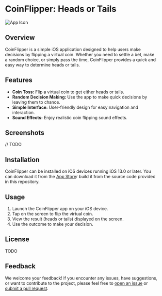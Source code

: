# CoinFlipper: Heads or Tails

![App Icon](app_icon.png)

## Overview

CoinFlipper is a simple iOS application designed to help users make decisions by flipping a virtual coin. Whether you need to settle a bet, make a random choice, or simply pass the time, CoinFlipper provides a quick and easy way to determine heads or tails.

## Features

- **Coin Toss:** Flip a virtual coin to get either heads or tails.
- **Random Decision Making:** Use the app to make quick decisions by leaving them to chance.
- **Simple Interface:** User-friendly design for easy navigation and interaction.
- **Sound Effects:** Enjoy realistic coin flipping sound effects.

## Screenshots
// TODO

## Installation

CoinFlipper can be installed on iOS devices running iOS 13.0 or later. You can download it from the [App Store](#)r build it from the source code provided in this repository.

## Usage

1. Launch the CoinFlipper app on your iOS device.
2. Tap on the screen to flip the virtual coin.
3. View the result (heads or tails) displayed on the screen.
4. Use the outcome to make your decision.


## License

TODO

## Feedback

We welcome your feedback! If you encounter any issues, have suggestions, or want to contribute to the project, please feel free to [open an issue](../../issues) or [submit a pull request](../../pulls).
